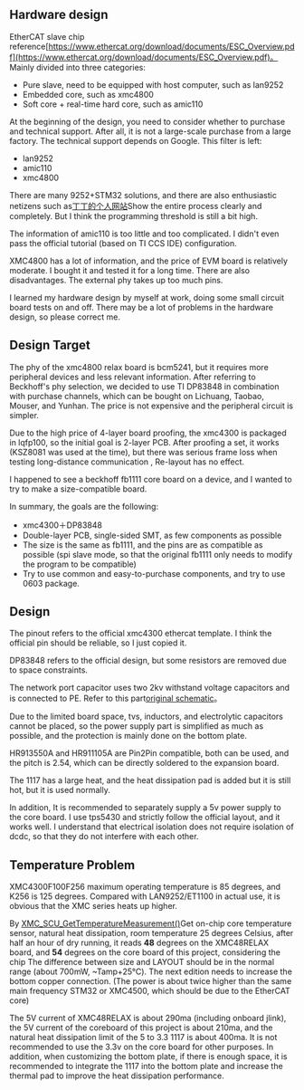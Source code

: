 ## Hardware design
EtherCAT slave chip reference[https://www.ethercat.org/download/documents/ESC_Overview.pdf](https://www.ethercat.org/download/documents/ESC_Overview.pdf)。
Mainly divided into three categories:
- Pure slave, need to be equipped with host computer, such as lan9252
- Embedded core, such as xmc4800
- Soft core + real-time hard core, such as amic110

At the beginning of the design, you need to consider whether to purchase and technical support. After all, it is not a large-scale purchase from a large factory. The technical support depends on Google. This filter is left:
- lan9252
- amic110
- xmc4800

There are many 9252+STM32 solutions, and there are also enthusiastic netizens such as[丁丁的个人网站](https://www.hexcode.cn/article/5e3ee9a835616641b2daef97)Show the entire process clearly and completely. But I think the programming threshold is still a bit high.

The information of amic110 is too little and too complicated. I didn't even pass the official tutorial (based on TI CCS IDE) configuration.

XMC4800 has a lot of information, and the price of EVM board is relatively moderate. I bought it and tested it for a long time. There are also disadvantages. The external phy takes up too much pins.

I learned my hardware design by myself at work, doing some small circuit board tests on and off. There may be a lot of problems in the hardware design, so please correct me.

## Design Target

The phy of the xmc4800 relax board is bcm5241, but it requires more peripheral devices and less relevant information. After referring to Beckhoff's phy selection, we decided to use TI DP83848 in combination with purchase channels, which can be bought on Lichuang, Taobao, Mouser, and Yunhan. The price is not expensive and the peripheral circuit is simpler.

Due to the high price of 4-layer board proofing, the xmc4300 is packaged in lqfp100, so the initial goal is 2-layer PCB. After proofing a set, it works (KSZ8081 was used at the time), but there was serious frame loss when testing long-distance communication , Re-layout has no effect.

I happened to see a beckhoff fb1111 core board on a device, and I wanted to try to make a size-compatible board.

In summary, the goals are the following:
- xmc4300＋DP83848
- Double-layer PCB, single-sided SMT, as few components as possible
- The size is the same as fb1111, and the pins are as compatible as possible (spi slave mode, so that the original fb1111 only needs to modify the program to be compatible)
- Try to use common and easy-to-purchase components, and try to use 0603 package.

## Design

The pinout refers to the official xmc4300 ethercat template. I think the official pin should be reliable, so I just copied it.

DP83848 refers to the official design, but some resistors are removed due to space constraints.

The network port capacitor uses two 2kv withstand voltage capacitors and is connected to PE. Refer to this part[original schematic](https://www.infineon.com/dgdl/Infineon-Board_User_Manual_XMC4700_XMC4800_Relax_Kit_Series-UM-v01_02-EN.pdf?fileId=5546d46250cc1fdf01513f8e052d07fc)。

Due to the limited board space, tvs, inductors, and electrolytic capacitors cannot be placed, so the power supply part is simplified as much as possible, and the protection is mainly done on the bottom plate.

HR913550A and HR911105A are Pin2Pin compatible, both can be used, and the pitch is 2.54, which can be directly soldered to the expansion board.

The 1117 has a large heat, and the heat dissipation pad is added but it is still hot, but it is used normally.

In addition, It is recommended to separately supply a 5v power supply to the core board. I use tps5430 and strictly follow the official layout, and it works well. I understand that electrical isolation does not require isolation of dcdc, so that they do not interfere with each other.

## Temperature Problem

XMC4300F100F256 maximum operating temperature is 85 degrees, and K256 is 125 degrees. Compared with LAN9252/ET1100 in actual use, it is obvious that the XMC series heats up higher.

By [XMC_SCU_GetTemperatureMeasurement()](https://www.infineonforums.com/threads/5861-XMC4300-Onchip-Temperature)Get on-chip core temperature sensor, natural heat dissipation, room temperature 25 degrees Celsius, after half an hour of dry running, it reads **48** degrees on the XMC48RELAX board, and **54** degrees on the core board of this project, considering the chip The difference between size and LAYOUT should be in the normal range (about 700mW, ~Tamp+25℃). The next edition needs to increase the bottom copper connection. (The power is about twice higher than the same main frequency STM32 or XMC4500, which should be due to the EtherCAT core)

The 5V current of XMC48RELAX is about 290ma (including onboard jlink), the 5V current of the coreboard of this project is about 210ma, and the natural heat dissipation limit of the 5 to 3.3 1117 is about 400ma. It is not recommended to use the 3.3v on the core board for other purposes. In addition, when customizing the bottom plate, if there is enough space, it is recommended to integrate the 1117 into the bottom plate and increase the thermal pad to improve the heat dissipation performance.




